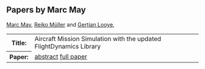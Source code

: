 ## Papers by Marc May
<table><a href="/proceedings/authors/MarcMay">Marc May</a>, <a href="/proceedings/authors/ReikoMuller">Reiko Müller</a> and <a href="/proceedings/authors/GertjanLooye">Gertjan Looye</a>, </td>
</tr>
<tr><th>Title:</th>
<td>Aircraft Mission Simulation with the updated FlightDynamics Library</td>
</tr>
<tr><th>Paper:</th>
<td><a href="/abstracts/abstract_2B_1">abstract</a> <a href="/proceedings/papers/Modelica2021session2B_paper1.pdf">full paper</a></td>
</tr>
</table>